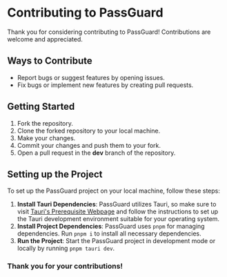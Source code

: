 # Contributing to PassGuard

Thank you for considering contributing to PassGuard! Contributions are welcome and appreciated.

## Ways to Contribute

- Report bugs or suggest features by opening issues.
- Fix bugs or implement new features by creating pull requests.

## Getting Started

1. Fork the repository.
2. Clone the forked repository to your local machine.
3. Make your changes.
4. Commit your changes and push them to your fork.
5. Open a pull request in the **dev** branch of the repository.

## Setting up the Project
To set up the PassGuard project on your local machine, follow these steps:

1. **Install Tauri Dependencies**: PassGuard utilizes Tauri, so make sure to visit [Tauri's Prerequisite Webpage](https://beta.tauri.app/guides/prerequisites) and follow the instructions to set up the Tauri development environment suitable for your operating system.
2. **Install Project Dependencies**: PassGuard uses `pnpm` for managing dependencies. Run `pnpm i` to install all necessary dependencies.
3. **Run the Project**: Start the PassGuard project in development mode or locally by running `pnpm tauri dev`.


### Thank you for your contributions!
